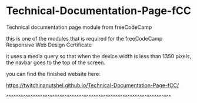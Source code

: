 # Technical-Documentation-Page-fCC
Technical documentation page module from freeCodeCamp

this is one of the modules that is required for the freeCodeCamp Responsive Web Design Certificate

it uses a media query so that when the device width is less than 1350 pixels, the navbar goes to the top of the screen.

you can find the finished website here:

https://twitchinanutshel.github.io/Technical-Documentation-Page-fCC/ 

^^^^^^^^^^^^^^^^^^^^^^^^^^^^^^^^^^^^^^^^^^^^^^^^^^^^^^^^^^^^^^^^^^^^